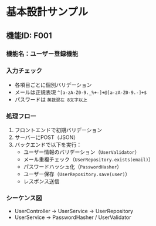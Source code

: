 # 基本設計サンプル

## 機能ID: F001

### 機能名：ユーザー登録機能

### 入力チェック

- 各項目ごとに個別バリデーション
- メールは正規表現 `^[a-zA-Z0-9._%+-]+@[a-zA-Z0-9.-]+$`
- パスワードは `英数混在 8文字以上`

### 処理フロー

1. フロントエンドで初期バリデーション
2. サーバーにPOST（JSON）
3. バックエンドで以下を実行：
   - ユーザー情報のバリデーション（`UserValidator`）
   - メール重複チェック（`UserRepository.exists(email)`）
   - パスワードハッシュ化（`PasswordHasher`）
   - ユーザー保存（`UserRepository.save(user)`）
   - レスポンス送信

### シーケンス図

- UserController → UserService → UserRepository
- UserService → PasswordHasher / UserValidator
